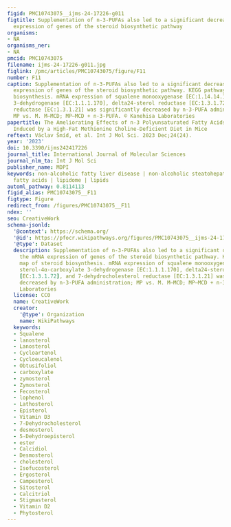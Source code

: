 ```yaml
---
figid: PMC10743075__ijms-24-17226-g011
figtitle: Supplementation of n-3-PUFAs also led to a significant decrease in the mRNA
  expression of genes of the steroid biosynthetic pathway
organisms:
- NA
organisms_ner:
- NA
pmcid: PMC10743075
filename: ijms-24-17226-g011.jpg
figlink: /pmc/articles/PMC10743075/figure/F11
number: F11
caption: Supplementation of n-3-PUFAs also led to a significant decrease in the mRNA
  expression of genes of the steroid biosynthetic pathway. KEGG pathway map of steroid
  biosynthesis. mRNA expression of squalene monooxygenase [EC:1.14.14.17], sterol-4α-carboxylate
  3-dehydrogenase [EC:1.1.1.170], delta24-sterol reductase [EC:1.3.1.72], and 7-dehydrocholesterol
  reductase [EC:1.3.1.21] was significantly decreased by n-3-PUFA administration;
  MP vs. M. M—MCD; MP—MCD + n-3-PUFA. © Kanehisa Laboratories
papertitle: The Ameliorating Effects of n-3 Polyunsaturated Fatty Acids on Liver Steatosis
  Induced by a High-Fat Methionine Choline-Deficient Diet in Mice
reftext: Václav Šmíd, et al. Int J Mol Sci. 2023 Dec;24(24).
year: '2023'
doi: 10.3390/ijms242417226
journal_title: International Journal of Molecular Sciences
journal_nlm_ta: Int J Mol Sci
publisher_name: MDPI
keywords: non-alcoholic fatty liver disease | non-alcoholic steatohepatitis | n-3
  fatty acids | lipidome | lipids
automl_pathway: 0.8114113
figid_alias: PMC10743075__F11
figtype: Figure
redirect_from: /figures/PMC10743075__F11
ndex: ''
seo: CreativeWork
schema-jsonld:
  '@context': https://schema.org/
  '@id': https://pfocr.wikipathways.org/figures/PMC10743075__ijms-24-17226-g011.html
  '@type': Dataset
  description: Supplementation of n-3-PUFAs also led to a significant decrease in
    the mRNA expression of genes of the steroid biosynthetic pathway. KEGG pathway
    map of steroid biosynthesis. mRNA expression of squalene monooxygenase [EC:1.14.14.17],
    sterol-4α-carboxylate 3-dehydrogenase [EC:1.1.1.170], delta24-sterol reductase
    [EC:1.3.1.72], and 7-dehydrocholesterol reductase [EC:1.3.1.21] was significantly
    decreased by n-3-PUFA administration; MP vs. M. M—MCD; MP—MCD + n-3-PUFA. © Kanehisa
    Laboratories
  license: CC0
  name: CreativeWork
  creator:
    '@type': Organization
    name: WikiPathways
  keywords:
  - Squalene
  - lanosterol
  - Lanosterol
  - Cycloartenol
  - Cycloeucalenol
  - Obtusifoliol
  - carboxylate
  - zymosterol
  - Zymosterol
  - Fecosterol
  - lophenol
  - Lathosterol
  - Episterol
  - Vitamin D3
  - 7-Dehydrocholesterol
  - desmosterol
  - 5-Dehydroepisterol
  - ester
  - Calcidiol
  - Desmosterol
  - cholesterol
  - Isofucosterol
  - Ergosterol
  - Campesterol
  - Sitosterol
  - Calcitriol
  - Stigmasterol
  - Vitamin D2
  - Phytosterol
---
```

